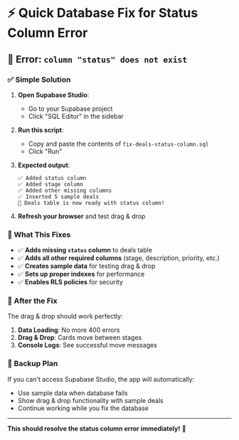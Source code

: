 # ⚡ Quick Database Fix for Status Column Error

## 🚨 Error: `column "status" does not exist`

### ✅ Simple Solution

1. **Open Supabase Studio**:
   - Go to your Supabase project
   - Click "SQL Editor" in the sidebar

2. **Run this script**:
   - Copy and paste the contents of `fix-deals-status-column.sql`
   - Click "Run"

3. **Expected output**:
   ```
   ✅ Added status column
   ✅ Added stage column  
   ✅ Added other missing columns
   ✅ Inserted 5 sample deals
   🎉 Deals table is now ready with status column!
   ```

4. **Refresh your browser** and test drag & drop

### 🎯 What This Fixes

- ✅ **Adds missing `status` column** to deals table
- ✅ **Adds all other required columns** (stage, description, priority, etc.)
- ✅ **Creates sample data** for testing drag & drop
- ✅ **Sets up proper indexes** for performance
- ✅ **Enables RLS policies** for security

### 🧪 After the Fix

The drag & drop should work perfectly:

1. **Data Loading**: No more 400 errors
2. **Drag & Drop**: Cards move between stages  
3. **Console Logs**: See successful move messages

### 🔄 Backup Plan

If you can't access Supabase Studio, the app will automatically:
- Use sample data when database fails
- Show drag & drop functionality with sample deals
- Continue working while you fix the database

---

**This should resolve the status column error immediately!** 🚀
